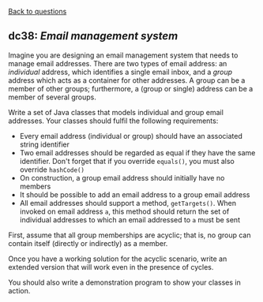[Back to questions](../../README.md)

## dc38: *Email management system*

Imagine you are designing an email management system that needs to manage email addresses.  There are two types of email address: an *individual* address, which identifies a single email inbox, and a *group* address which acts as a container for other addresses.  A group can be a member of other groups; furthermore, a (group or single) address can be a member of several groups.

Write a set of Java classes that models individual and group email addresses.  Your classes should fulfil the following requirements:

* Every email address (individual or group) should have an associated string identifier
* Two email addresses should be regarded as equal if they have the same identifier.  Don't forget that if you override `equals()`, you must also override `hashCode()`
* On construction, a group email address should initially have no members
* It should be possible to add an email address to a group email address
* All email addresses should support a method, `getTargets()`.  When invoked on email address `a`, this method should return the set of individual addresses to which an email addressed to `a` must be sent

First, assume that all group memberships are acyclic; that is, no group can contain itself (directly or indirectly) as a member.

Once you have a working solution for the acyclic scenario, write an extended version that will work even in the presence of cycles.

You should also write a demonstration program to show your classes in action.